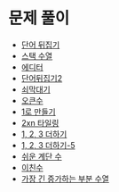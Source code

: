 # 문제 풀이
- [단어 뒤집기](https://github.com/JangHyoGwang/TIL/blob/main/Java/%EB%8B%A8%EC%96%B4%EB%92%A4%EC%A7%91%EA%B8%B0(9093).java)
- [스택 수열](https://github.com/JangHyoGwang/TIL/blob/main/Java/%EC%8A%A4%ED%83%9D%EC%88%98%EC%97%B4.md)
- [에디터](https://github.com/JangHyoGwang/TIL/blob/main/Java/%EC%97%90%EB%94%94%ED%84%B0(1406).md)
- [단어뒤집기2](https://github.com/JangHyoGwang/TIL/blob/main/Java/%EB%8B%A8%EC%96%B4%EB%92%A4%EC%A7%91%EA%B8%B02.md)
- [쇠막대기](https://github.com/JangHyoGwang/TIL/blob/main/Java/%EC%87%A0%EB%A7%89%EB%8C%80%EA%B8%B0.md)
- [오큰수](https://github.com/JangHyoGwang/TIL/blob/main/Java/%EC%98%A4%ED%81%B0%EC%88%98.md)
- [1로 만들기](https://github.com/JangHyoGwang/TIL/blob/main/Java/1%EB%A1%9C%20%EB%A7%8C%EB%93%A4%EA%B8%B0.md)
- [2xn 타일링](https://github.com/JangHyoGwang/TIL/blob/main/Java/2xn%20%ED%83%80%EC%9D%BC%EB%A7%81.md)
- [1, 2, 3 더하기](https://github.com/JangHyoGwang/TIL/blob/main/Java/1,%202,%203%20%EB%8D%94%ED%95%98%EA%B8%B0.md)
- [1, 2, 3 더하기-5](https://github.com/JangHyoGwang/TIL/blob/main/Java/1,%202,%203%20%EB%8D%94%ED%95%98%EA%B8%B0-5.md)
- [쉬운 계단 수](https://github.com/JangHyoGwang/TIL/blob/main/Java/%EC%89%AC%EC%9A%B4%20%EA%B3%84%EB%8B%A8%20%EC%88%98.md)
- [이친수](https://github.com/JangHyoGwang/TIL/blob/main/Java/%EC%9D%B4%EC%B9%9C%EC%88%98.md)
- [가장 긴 증가하는 부분 수열](https://github.com/JangHyoGwang/TIL/blob/main/Java/%EA%B0%80%EC%9E%A5%20%EA%B8%B4%20%EC%A6%9D%EA%B0%80%ED%95%98%EB%8A%94%20%EB%B6%80%EB%B6%84%20%EC%88%98%EC%97%B4.md)
